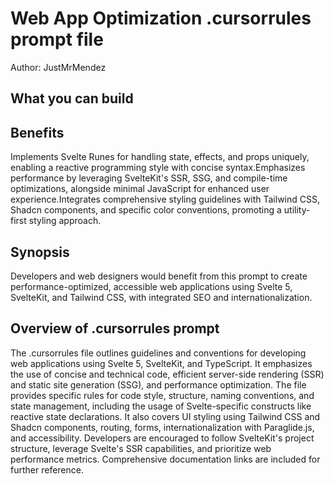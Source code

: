 # Web App Optimization .cursorrules prompt file

Author: JustMrMendez

## What you can build


## Benefits
Implements Svelte Runes for handling state, effects, and props uniquely, enabling a reactive programming style with concise syntax.Emphasizes performance by leveraging SvelteKit's SSR, SSG, and compile-time optimizations, alongside minimal JavaScript for enhanced user experience.Integrates comprehensive styling guidelines with Tailwind CSS, Shadcn components, and specific color conventions, promoting a utility-first styling approach.

## Synopsis
Developers and web designers would benefit from this prompt to create performance-optimized, accessible web applications using Svelte 5, SvelteKit, and Tailwind CSS, with integrated SEO and internationalization.

## Overview of .cursorrules prompt
The .cursorrules file outlines guidelines and conventions for developing web applications using Svelte 5, SvelteKit, and TypeScript. It emphasizes the use of concise and technical code, efficient server-side rendering (SSR) and static site generation (SSG), and performance optimization. The file provides specific rules for code style, structure, naming conventions, and state management, including the usage of Svelte-specific constructs like reactive state declarations. It also covers UI styling using Tailwind CSS and Shadcn components, routing, forms, internationalization with Paraglide.js, and accessibility. Developers are encouraged to follow SvelteKit's project structure, leverage Svelte's SSR capabilities, and prioritize web performance metrics. Comprehensive documentation links are included for further reference.

